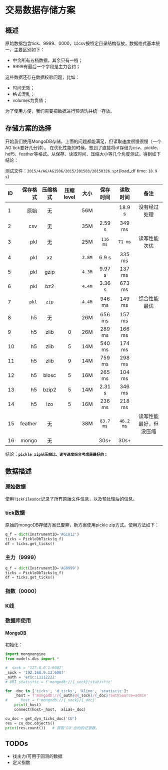 # 交易数据存储方案

## 概述

原始数据包含tick、9999、0000，以csv按特定目录结构存放，数据格式基本统一，主要区别如下：

- 中金所有五档数据，其余只有一档；
- 9999有最后一个字段是主力合约；

这些数据还存在数据校验问题，比如：

- 时间无效；
- 格式混乱；
- volumes为负值；

为了使用方便，我们需要把数据进行预清洗并统一存放。

## 存储方案的选择

开始我们使用MongoDB存储，上面的问题都能满足，但读取速度很慢很慢（一个AG tick要好几分钟）。
在优化性能的时候，想到了直接将df存储为csv、pickle、hdf5、feather等格式。从保存、读取时间、压缩大小等几个角度测试，得到如下结论：

测试文件：`2015/4/AG/AG1506/2015/201503/20150326.spt`(load_df time: `18.9 s`)

| ID | 保存格式  | 压缩格式  |  压缩level  |  大小 |  保存时间 |  读取时间  |  备注  |
|:-----| ----: | :----: | :----: | :----: | :----: | :----: |  :----:  |
| 1 | 原始 | 无| |56M  |   |  18.9 s  |  没有经过处理  |
| 2 | csv | 无    |    |  35M  | 2.59 s  |  349 ms  |    |
| 3 | pkl | 无    |    |  25M  | `116 ms`  |  `71 ms`  |  读写性能次优  |
| 4 | pkl | xz    |    |  `2.8M` | 6.9 s   | 335 ms  |    |
| 5 | pkl | gzip  |    |  `4.3M`  | 9.97 s  |  137 ms  |    |
| 6 | pkl | bz2   |    |  `4.4M`  | 3.36 s  |  673 ms  |    |
| 7 | `pkl` | `zip` |  |  `4.4M`  | 946 ms  |  149 ms  |  综合性能最优  |
| 8 | h5 | 无   |      |   26M | 656 ms  |  157 ms  |    |
| 9 | h5 | zlib | 0    |  26M | 289 ms  |  166 ms  |    |
| 10| h5 | zlib | 5    |  14M  | 540 ms  |  174 ms  |    |
| 11| h5 | zlib | 9    |  14M  | 759 ms  |  298 ms  |    |
| 12| h5 | blosc | 5   |  16M | 265 ms  |  104 ms  |    |
| 13| h5 | bzip2 | 5   |  14M | 2.31 s  |  346 ms  |    |
| 14| h5 | lzo  | 5    |  16M  | 236 ms  |  218 ms  |    |
| 15| feather | 无  |  |  38M  |  `83.7 ms` |  `46.2 ms`  | 读写性能最好，但没压缩  |
| 16| mongo | 无 |     |     |  30s+ |  30s+  |    |

结论：**`pickle zip从压缩比、读写速度综合考虑是最好的；`**

## 数据描述

### 原始数据

使用`TickFilesDoc`记录了所有原始文件信息，以及预处理后的信息。

### tick数据

原始的mongoDB存储方案已废弃，新方案使用pickle zip方式。使用方法如下：

```python
q_f = dict(InstrumentID='AG1812')
ticks = PickleDbTicks(q_f)
df = ticks.get_ticks()
```

### 主力（9999）

```python
q_f = dict(InstrumentID='AG9999')
ticks = PickleDbTicks(q_f)
df = ticks.get_ticks()
```

### 指数（0000）

### K线

### 数据库使用

#### MongoDB

初始化：

```python
import mongoengine
from models.dbs import *

# _sock = '127.0.0.1:6007'
_sock = '192.168.9.13:6007'
_auth = 'eric:11112222'
# URI_statistic = f'mongodb://{_sock}/statistic'

for _doc in ['ticks', 'd_ticks', 'kline', 'statistic']:
    _host = f'mongodb://{_auth}@{_sock}/{_doc}?authSource=admin'
#     _host = f'mongodb://{_sock}/{_doc}'
    print(_host)
    connect(host=_host,  alias=_doc)

cu_doc = get_dyn_ticks_doc('CU')
res = cu_doc.objects()
print(res.count())   # 获取'CU'合约的记录数。
```

## TODOs

- 找主力/可用于回测的数据
- 定义指数
